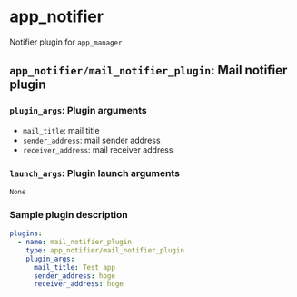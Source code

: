 # app_notifier

Notifier plugin for `app_manager`

## `app_notifier/mail_notifier_plugin`: Mail notifier plugin

### `plugin_args`: Plugin arguments

- `mail_title`: mail title
- `sender_address`: mail sender address 
- `receiver_address`: mail receiver address

### `launch_args`: Plugin launch arguments

`None`

### Sample plugin description

```yaml
plugins:
  - name: mail_notifier_plugin
    type: app_notifier/mail_notifier_plugin
    plugin_args:
      mail_title: Test app
      sender_address: hoge
      receiver_address: hoge
```
